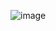 ![image](https://github.com/aamorous/nvim_config/assets/137004870/85871dce-e68f-4081-ac35-60cce0b83bad)



